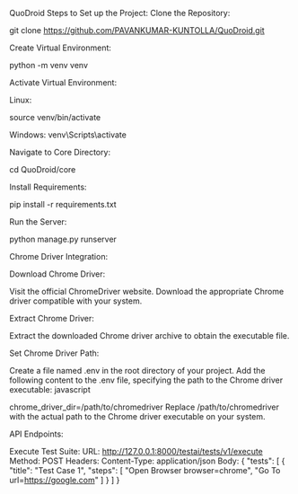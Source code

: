 QuoDroid
Steps to Set up the Project:
Clone the Repository:

git clone https://github.com/PAVANKUMAR-KUNTOLLA/QuoDroid.git

Create Virtual Environment:

python -m venv venv

Activate Virtual Environment:

Linux:

source venv/bin/activate

Windows:
venv\Scripts\activate

Navigate to Core Directory:

cd QuoDroid/core

Install Requirements:

pip install -r requirements.txt

Run the Server:

python manage.py runserver

Chrome Driver Integration:

Download Chrome Driver:

Visit the official ChromeDriver website.
Download the appropriate Chrome driver compatible with your system.

Extract Chrome Driver:

Extract the downloaded Chrome driver archive to obtain the executable file.

Set Chrome Driver Path:

Create a file named .env in the root directory of your project.
Add the following content to the .env file, specifying the path to the Chrome driver executable:
javascript

chrome_driver_dir=/path/to/chromedriver
Replace /path/to/chromedriver with the actual path to the Chrome driver executable on your system.

API Endpoints:

Execute Test Suite:
URL: http://127.0.0.1:8000/testai/tests/v1/execute
Method: POST
Headers: Content-Type: application/json
Body:
{
  "tests": [
    {
      "title": "Test Case 1",
      "steps": [
        "Open Browser browser=chrome",
        "Go To url=https://google.com"
      ]
    }
  ]
}

